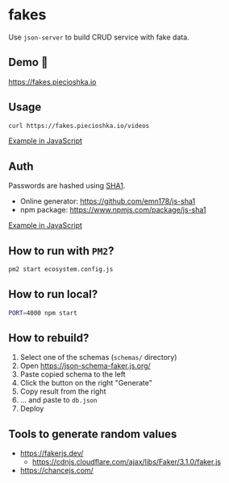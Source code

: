 # fakes

Use `json-server` to build CRUD service with fake data.

## Demo 🎉

<https://fakes.piecioshka.io>

## Usage

```bash
curl https://fakes.piecioshka.io/videos
```

[Example in JavaScript](/demo/request.demo.js)

## Auth

Passwords are hashed using [SHA1](https://en.wikipedia.org/wiki/SHA-1).

* Online generator: https://github.com/emn178/js-sha1
* npm package: https://www.npmjs.com/package/js-sha1

[Example in JavaScript](/demo/auth.demo.js)

## How to run with `PM2`?

```bash
pm2 start ecosystem.config.js
```

## How to run local?

```bash
PORT=4000 npm start
```

## How to rebuild?

1. Select one of the schemas (`schemas/` directory)
2. Open https://json-schema-faker.js.org/
3. Paste copied schema to the left
4. Click the button on the right "Generate"
5. Copy result from the right
6. ... and paste to `db.json`
7. Deploy

## Tools to generate random values

* https://fakerjs.dev/
  + https://cdnjs.cloudflare.com/ajax/libs/Faker/3.1.0/faker.js
* https://chancejs.com/
